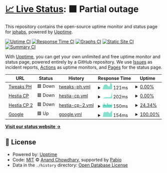 # [📈 Live Status](https://jphabs.github.io/upptime): <!--live status--> **🟧 Partial outage**

This repository contains the open-source uptime monitor and status page for [jphabs](https://jphabs.github.io/upptime), powered by [Upptime](https://github.com/upptime/upptime).

[![Uptime CI](https://github.com/jphabs/upptime/workflows/Uptime%20CI/badge.svg)](https://github.com/jphabs/upptime/actions?query=workflow%3A%22Uptime+CI%22)
[![Response Time CI](https://github.com/jphabs/upptime/workflows/Response%20Time%20CI/badge.svg)](https://github.com/jphabs/upptime/actions?query=workflow%3A%22Response+Time+CI%22)
[![Graphs CI](https://github.com/jphabs/upptime/workflows/Graphs%20CI/badge.svg)](https://github.com/jphabs/upptime/actions?query=workflow%3A%22Graphs+CI%22)
[![Static Site CI](https://github.com/jphabs/upptime/workflows/Static%20Site%20CI/badge.svg)](https://github.com/jphabs/upptime/actions?query=workflow%3A%22Static+Site+CI%22)
[![Summary CI](https://github.com/jphabs/upptime/workflows/Summary%20CI/badge.svg)](https://github.com/jphabs/upptime/actions?query=workflow%3A%22Summary+CI%22)

With [Upptime](https://upptime.js.org), you can get your own unlimited and free uptime monitor and status page, powered entirely by a GitHub repository. We use [Issues](https://github.com/jphabs/upptime/issues) as incident reports, [Actions](https://github.com/jphabs/upptime/actions) as uptime monitors, and [Pages](https://jphabs.github.io/upptime) for the status page.

<!--start: status pages-->
<!-- This summary is generated by Upptime (https://github.com/upptime/upptime) -->
<!-- Do not edit this manually, your changes will be overwritten -->
<!-- prettier-ignore -->
| URL | Status | History | Response Time | Uptime |
| --- | ------ | ------- | ------------- | ------ |
| <img alt="" src="https://icons.duckduckgo.com/ip3/tweaksph.com.ico" height="13"> [Tweaks PH](https://tweaksph.com) | 🟥 Down | [tweaks-ph.yml](https://github.com/jphabs/upptime/commits/HEAD/history/tweaks-ph.yml) | <details><summary><img alt="Response time graph" src="./graphs/tweaks-ph/response-time-week.png" height="20"> 121ms</summary><br><a href="https://jphabs.github.io/upptime/history/tweaks-ph"><img alt="Response time 110" src="https://img.shields.io/endpoint?url=https%3A%2F%2Fraw.githubusercontent.com%2Fjphabs%2Fupptime%2FHEAD%2Fapi%2Ftweaks-ph%2Fresponse-time.json"></a><br><a href="https://jphabs.github.io/upptime/history/tweaks-ph"><img alt="24-hour response time 118" src="https://img.shields.io/endpoint?url=https%3A%2F%2Fraw.githubusercontent.com%2Fjphabs%2Fupptime%2FHEAD%2Fapi%2Ftweaks-ph%2Fresponse-time-day.json"></a><br><a href="https://jphabs.github.io/upptime/history/tweaks-ph"><img alt="7-day response time 121" src="https://img.shields.io/endpoint?url=https%3A%2F%2Fraw.githubusercontent.com%2Fjphabs%2Fupptime%2FHEAD%2Fapi%2Ftweaks-ph%2Fresponse-time-week.json"></a><br><a href="https://jphabs.github.io/upptime/history/tweaks-ph"><img alt="30-day response time 116" src="https://img.shields.io/endpoint?url=https%3A%2F%2Fraw.githubusercontent.com%2Fjphabs%2Fupptime%2FHEAD%2Fapi%2Ftweaks-ph%2Fresponse-time-month.json"></a><br><a href="https://jphabs.github.io/upptime/history/tweaks-ph"><img alt="1-year response time 110" src="https://img.shields.io/endpoint?url=https%3A%2F%2Fraw.githubusercontent.com%2Fjphabs%2Fupptime%2FHEAD%2Fapi%2Ftweaks-ph%2Fresponse-time-year.json"></a></details> | <details><summary><a href="https://jphabs.github.io/upptime/history/tweaks-ph">0.00%</a></summary><a href="https://jphabs.github.io/upptime/history/tweaks-ph"><img alt="All-time uptime 0.00%" src="https://img.shields.io/endpoint?url=https%3A%2F%2Fraw.githubusercontent.com%2Fjphabs%2Fupptime%2FHEAD%2Fapi%2Ftweaks-ph%2Fuptime.json"></a><br><a href="https://jphabs.github.io/upptime/history/tweaks-ph"><img alt="24-hour uptime 0.00%" src="https://img.shields.io/endpoint?url=https%3A%2F%2Fraw.githubusercontent.com%2Fjphabs%2Fupptime%2FHEAD%2Fapi%2Ftweaks-ph%2Fuptime-day.json"></a><br><a href="https://jphabs.github.io/upptime/history/tweaks-ph"><img alt="7-day uptime 0.00%" src="https://img.shields.io/endpoint?url=https%3A%2F%2Fraw.githubusercontent.com%2Fjphabs%2Fupptime%2FHEAD%2Fapi%2Ftweaks-ph%2Fuptime-week.json"></a><br><a href="https://jphabs.github.io/upptime/history/tweaks-ph"><img alt="30-day uptime 7.96%" src="https://img.shields.io/endpoint?url=https%3A%2F%2Fraw.githubusercontent.com%2Fjphabs%2Fupptime%2FHEAD%2Fapi%2Ftweaks-ph%2Fuptime-month.json"></a><br><a href="https://jphabs.github.io/upptime/history/tweaks-ph"><img alt="1-year uptime 0.00%" src="https://img.shields.io/endpoint?url=https%3A%2F%2Fraw.githubusercontent.com%2Fjphabs%2Fupptime%2FHEAD%2Fapi%2Ftweaks-ph%2Fuptime-year.json"></a></details>
| <img alt="" src="https://icons.duckduckgo.com/ip3/hcp.tweaksph.com.ico" height="13"> [Hestia CP](https://hcp.tweaksph.com) | 🟥 Down | [hestia-cp.yml](https://github.com/jphabs/upptime/commits/HEAD/history/hestia-cp.yml) | <details><summary><img alt="Response time graph" src="./graphs/hestia-cp/response-time-week.png" height="20"> 202ms</summary><br><a href="https://jphabs.github.io/upptime/history/hestia-cp"><img alt="Response time 109" src="https://img.shields.io/endpoint?url=https%3A%2F%2Fraw.githubusercontent.com%2Fjphabs%2Fupptime%2FHEAD%2Fapi%2Fhestia-cp%2Fresponse-time.json"></a><br><a href="https://jphabs.github.io/upptime/history/hestia-cp"><img alt="24-hour response time 677" src="https://img.shields.io/endpoint?url=https%3A%2F%2Fraw.githubusercontent.com%2Fjphabs%2Fupptime%2FHEAD%2Fapi%2Fhestia-cp%2Fresponse-time-day.json"></a><br><a href="https://jphabs.github.io/upptime/history/hestia-cp"><img alt="7-day response time 202" src="https://img.shields.io/endpoint?url=https%3A%2F%2Fraw.githubusercontent.com%2Fjphabs%2Fupptime%2FHEAD%2Fapi%2Fhestia-cp%2Fresponse-time-week.json"></a><br><a href="https://jphabs.github.io/upptime/history/hestia-cp"><img alt="30-day response time 131" src="https://img.shields.io/endpoint?url=https%3A%2F%2Fraw.githubusercontent.com%2Fjphabs%2Fupptime%2FHEAD%2Fapi%2Fhestia-cp%2Fresponse-time-month.json"></a><br><a href="https://jphabs.github.io/upptime/history/hestia-cp"><img alt="1-year response time 109" src="https://img.shields.io/endpoint?url=https%3A%2F%2Fraw.githubusercontent.com%2Fjphabs%2Fupptime%2FHEAD%2Fapi%2Fhestia-cp%2Fresponse-time-year.json"></a></details> | <details><summary><a href="https://jphabs.github.io/upptime/history/hestia-cp">0.00%</a></summary><a href="https://jphabs.github.io/upptime/history/hestia-cp"><img alt="All-time uptime 0.00%" src="https://img.shields.io/endpoint?url=https%3A%2F%2Fraw.githubusercontent.com%2Fjphabs%2Fupptime%2FHEAD%2Fapi%2Fhestia-cp%2Fuptime.json"></a><br><a href="https://jphabs.github.io/upptime/history/hestia-cp"><img alt="24-hour uptime 0.00%" src="https://img.shields.io/endpoint?url=https%3A%2F%2Fraw.githubusercontent.com%2Fjphabs%2Fupptime%2FHEAD%2Fapi%2Fhestia-cp%2Fuptime-day.json"></a><br><a href="https://jphabs.github.io/upptime/history/hestia-cp"><img alt="7-day uptime 0.00%" src="https://img.shields.io/endpoint?url=https%3A%2F%2Fraw.githubusercontent.com%2Fjphabs%2Fupptime%2FHEAD%2Fapi%2Fhestia-cp%2Fuptime-week.json"></a><br><a href="https://jphabs.github.io/upptime/history/hestia-cp"><img alt="30-day uptime 7.96%" src="https://img.shields.io/endpoint?url=https%3A%2F%2Fraw.githubusercontent.com%2Fjphabs%2Fupptime%2FHEAD%2Fapi%2Fhestia-cp%2Fuptime-month.json"></a><br><a href="https://jphabs.github.io/upptime/history/hestia-cp"><img alt="1-year uptime 0.00%" src="https://img.shields.io/endpoint?url=https%3A%2F%2Fraw.githubusercontent.com%2Fjphabs%2Fupptime%2FHEAD%2Fapi%2Fhestia-cp%2Fuptime-year.json"></a></details>
| <img alt="" src="https://icons.duckduckgo.com/ip3/hcp2.tweaksph.com.ico" height="13"> [Hestia CP 2](https://hcp2.tweaksph.com) | 🟥 Down | [hestia-cp-2.yml](https://github.com/jphabs/upptime/commits/HEAD/history/hestia-cp-2.yml) | <details><summary><img alt="Response time graph" src="./graphs/hestia-cp-2/response-time-week.png" height="20"> 150ms</summary><br><a href="https://jphabs.github.io/upptime/history/hestia-cp-2"><img alt="Response time 139" src="https://img.shields.io/endpoint?url=https%3A%2F%2Fraw.githubusercontent.com%2Fjphabs%2Fupptime%2FHEAD%2Fapi%2Fhestia-cp-2%2Fresponse-time.json"></a><br><a href="https://jphabs.github.io/upptime/history/hestia-cp-2"><img alt="24-hour response time 147" src="https://img.shields.io/endpoint?url=https%3A%2F%2Fraw.githubusercontent.com%2Fjphabs%2Fupptime%2FHEAD%2Fapi%2Fhestia-cp-2%2Fresponse-time-day.json"></a><br><a href="https://jphabs.github.io/upptime/history/hestia-cp-2"><img alt="7-day response time 150" src="https://img.shields.io/endpoint?url=https%3A%2F%2Fraw.githubusercontent.com%2Fjphabs%2Fupptime%2FHEAD%2Fapi%2Fhestia-cp-2%2Fresponse-time-week.json"></a><br><a href="https://jphabs.github.io/upptime/history/hestia-cp-2"><img alt="30-day response time 148" src="https://img.shields.io/endpoint?url=https%3A%2F%2Fraw.githubusercontent.com%2Fjphabs%2Fupptime%2FHEAD%2Fapi%2Fhestia-cp-2%2Fresponse-time-month.json"></a><br><a href="https://jphabs.github.io/upptime/history/hestia-cp-2"><img alt="1-year response time 139" src="https://img.shields.io/endpoint?url=https%3A%2F%2Fraw.githubusercontent.com%2Fjphabs%2Fupptime%2FHEAD%2Fapi%2Fhestia-cp-2%2Fresponse-time-year.json"></a></details> | <details><summary><a href="https://jphabs.github.io/upptime/history/hestia-cp-2">24.34%</a></summary><a href="https://jphabs.github.io/upptime/history/hestia-cp-2"><img alt="All-time uptime 92.74%" src="https://img.shields.io/endpoint?url=https%3A%2F%2Fraw.githubusercontent.com%2Fjphabs%2Fupptime%2FHEAD%2Fapi%2Fhestia-cp-2%2Fuptime.json"></a><br><a href="https://jphabs.github.io/upptime/history/hestia-cp-2"><img alt="24-hour uptime 23.88%" src="https://img.shields.io/endpoint?url=https%3A%2F%2Fraw.githubusercontent.com%2Fjphabs%2Fupptime%2FHEAD%2Fapi%2Fhestia-cp-2%2Fuptime-day.json"></a><br><a href="https://jphabs.github.io/upptime/history/hestia-cp-2"><img alt="7-day uptime 24.34%" src="https://img.shields.io/endpoint?url=https%3A%2F%2Fraw.githubusercontent.com%2Fjphabs%2Fupptime%2FHEAD%2Fapi%2Fhestia-cp-2%2Fuptime-week.json"></a><br><a href="https://jphabs.github.io/upptime/history/hestia-cp-2"><img alt="30-day uptime 64.88%" src="https://img.shields.io/endpoint?url=https%3A%2F%2Fraw.githubusercontent.com%2Fjphabs%2Fupptime%2FHEAD%2Fapi%2Fhestia-cp-2%2Fuptime-month.json"></a><br><a href="https://jphabs.github.io/upptime/history/hestia-cp-2"><img alt="1-year uptime 92.74%" src="https://img.shields.io/endpoint?url=https%3A%2F%2Fraw.githubusercontent.com%2Fjphabs%2Fupptime%2FHEAD%2Fapi%2Fhestia-cp-2%2Fuptime-year.json"></a></details>
| <img alt="" src="https://icons.duckduckgo.com/ip3/google.com.ico" height="13"> [Google](https://google.com) | 🟩 Up | [google.yml](https://github.com/jphabs/upptime/commits/HEAD/history/google.yml) | <details><summary><img alt="Response time graph" src="./graphs/google/response-time-week.png" height="20"> 154ms</summary><br><a href="https://jphabs.github.io/upptime/history/google"><img alt="Response time 179" src="https://img.shields.io/endpoint?url=https%3A%2F%2Fraw.githubusercontent.com%2Fjphabs%2Fupptime%2FHEAD%2Fapi%2Fgoogle%2Fresponse-time.json"></a><br><a href="https://jphabs.github.io/upptime/history/google"><img alt="24-hour response time 199" src="https://img.shields.io/endpoint?url=https%3A%2F%2Fraw.githubusercontent.com%2Fjphabs%2Fupptime%2FHEAD%2Fapi%2Fgoogle%2Fresponse-time-day.json"></a><br><a href="https://jphabs.github.io/upptime/history/google"><img alt="7-day response time 154" src="https://img.shields.io/endpoint?url=https%3A%2F%2Fraw.githubusercontent.com%2Fjphabs%2Fupptime%2FHEAD%2Fapi%2Fgoogle%2Fresponse-time-week.json"></a><br><a href="https://jphabs.github.io/upptime/history/google"><img alt="30-day response time 156" src="https://img.shields.io/endpoint?url=https%3A%2F%2Fraw.githubusercontent.com%2Fjphabs%2Fupptime%2FHEAD%2Fapi%2Fgoogle%2Fresponse-time-month.json"></a><br><a href="https://jphabs.github.io/upptime/history/google"><img alt="1-year response time 179" src="https://img.shields.io/endpoint?url=https%3A%2F%2Fraw.githubusercontent.com%2Fjphabs%2Fupptime%2FHEAD%2Fapi%2Fgoogle%2Fresponse-time-year.json"></a></details> | <details><summary><a href="https://jphabs.github.io/upptime/history/google">100.00%</a></summary><a href="https://jphabs.github.io/upptime/history/google"><img alt="All-time uptime 100.00%" src="https://img.shields.io/endpoint?url=https%3A%2F%2Fraw.githubusercontent.com%2Fjphabs%2Fupptime%2FHEAD%2Fapi%2Fgoogle%2Fuptime.json"></a><br><a href="https://jphabs.github.io/upptime/history/google"><img alt="24-hour uptime 100.00%" src="https://img.shields.io/endpoint?url=https%3A%2F%2Fraw.githubusercontent.com%2Fjphabs%2Fupptime%2FHEAD%2Fapi%2Fgoogle%2Fuptime-day.json"></a><br><a href="https://jphabs.github.io/upptime/history/google"><img alt="7-day uptime 100.00%" src="https://img.shields.io/endpoint?url=https%3A%2F%2Fraw.githubusercontent.com%2Fjphabs%2Fupptime%2FHEAD%2Fapi%2Fgoogle%2Fuptime-week.json"></a><br><a href="https://jphabs.github.io/upptime/history/google"><img alt="30-day uptime 100.00%" src="https://img.shields.io/endpoint?url=https%3A%2F%2Fraw.githubusercontent.com%2Fjphabs%2Fupptime%2FHEAD%2Fapi%2Fgoogle%2Fuptime-month.json"></a><br><a href="https://jphabs.github.io/upptime/history/google"><img alt="1-year uptime 100.00%" src="https://img.shields.io/endpoint?url=https%3A%2F%2Fraw.githubusercontent.com%2Fjphabs%2Fupptime%2FHEAD%2Fapi%2Fgoogle%2Fuptime-year.json"></a></details>

<!--end: status pages-->

[**Visit our status website →**](https://jphabs.github.io/upptime)

## 📄 License

- Powered by: [Upptime](https://github.com/upptime/upptime)
- Code: [MIT](./LICENSE) © [Anand Chowdhary](https://anandchowdhary.com), supported by [Pabio](https://pabio.com)
- Data in the `./history` directory: [Open Database License](https://opendatacommons.org/licenses/odbl/1-0/)
